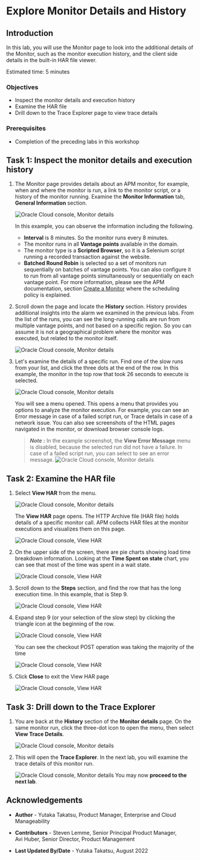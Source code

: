 # Explore Monitor Details and History

## Introduction

In this lab, you will use the Monitor page to look into the additional details of the Monitor, such as the monitor execution history, and the client side details in the built-in HAR file viewer.  

Estimated time: 5 minutes

### Objectives

* Inspect the monitor details and execution history
* Examine the HAR file
* Drill down to the Trace Explorer page to view trace details

### Prerequisites

* Completion of the preceding labs in this workshop

## **Task 1**: Inspect the monitor details and execution history

1.  The Monitor page provides details about an APM monitor, for example, when and where the monitor is run, a link to the monitor script, or a history of the monitor running.  Examine the **Monitor Information** tab, **General Information** section.

	  ![Oracle Cloud console, Monitor details](images/1-0-monitor.png " ")

    In this example, you can observe the information including the following.
     - **Interval** is 8 minutes. So the monitor runs every 8 minutes.
     - The monitor runs in all **Vantage points** available in the domain.
     - The monitor type is a **Scripted Browser**, so it is a Selenium script running a recorded transaction against the website.
     - **Batched Round Robin** is selected so a set of monitors run sequentially on batches of vantage points. You can also configure it to run from all vantage points simultaneously or sequentially on each vantage point. For more information, please see the APM documentation, section [Create a Monitor](https://docs.oracle.com/en-us/iaas/application-performance-monitoring/doc/create-monitor.html) where the scheduling policy is explained.


2. Scroll down the page and locate the **History** section. History provides additional insights into the alarm we examined in the previous labs. From the list of the runs, you can see the long-running calls are run from multiple vantage points, and not based on a specific region. So you can assume it is not a geographical problem where the monitor was executed, but related to the monitor itself.

	  ![Oracle Cloud console, Monitor details](images/1-1-monitor.png " ")

3. Let's examine the details of a specific run. Find one of the slow runs from your list, and click the three dots at the end of the row. In this example, the monitor in the top row that took 26 seconds to execute is selected.

	  ![Oracle Cloud console, Monitor details](images/1-2-monitor.png " ")

    You will see a menu opened. This opens a menu that provides you options to analyze the monitor execution. For example, you can see an Error message in case of a failed script run, or Trace details in case of a network issue. You can also see screenshots of the HTML pages navigated in the monitor, or download browser console logs.

    >***Note :*** In the example screenshot, the **View Error Message** menu is disabled, because the selected run did not have a failure. In case of a failed script run, you can select to see an error message.
    	  ![Oracle Cloud console, Monitor details](images/1-3-monitor.png " ")

## **Task 2**: Examine the HAR file

1. Select **View HAR** from the menu.

	  ![Oracle Cloud console, Monitor details](images/1-4-monitor.png " ")

    The **View HAR** page opens. The HTTP Archive file (HAR file) holds details of a specific monitor call. APM collects HAR files at the monitor executions and visualizes them on this page.

    ![Oracle Cloud console, View HAR](images/1-5-monitor.png " ")

2. On the upper side of the screen, there are pie charts showing load time breakdown information. Looking at the **Time Spent on state** chart, you can see that most of the time was spent in a wait state.

    ![Oracle Cloud console, View HAR](images/1-6-monitor.png " ")

3. Scroll down to the **Steps** section, and find the row that has the long execution time. In this example, that is Step 9.

    ![Oracle Cloud console, View HAR](images/1-7-monitor.png " ")

4. Expand step 9 (or your selection of the slow step) by clicking the triangle icon at the beginning of the row.

    ![Oracle Cloud console, View HAR](images/1-8-monitor.png " ")

    You can see the checkout POST operation was taking the majority of the time

    ![Oracle Cloud console, View HAR](images/1-9-monitor.png " ")

5. Click **Close** to exit the View HAR page

    ![Oracle Cloud console, View HAR](images/1-10-monitor.png " ")

## **Task 3**: Drill down to the Trace Explorer

1. You are back at the **History** section of the **Monitor details** page. On the same monitor run, click the three-dot icon to open the menu, then select **View Trace Details**.

    ![Oracle Cloud console, Monitor details](images/1-11-monitor.png " ")

2. This will open the **Trace Explorer**. In the next lab, you will examine the trace details of this monitor run.

    ![Oracle Cloud console, Monitor details](images/1-12-monitor.png " ")
You may now **proceed to the next lab**.

## Acknowledgements

* **Author** - Yutaka Takatsu, Product Manager, Enterprise and Cloud Manageability
- **Contributors** - Steven Lemme, Senior Principal Product Manager,  
Avi Huber, Senior Director, Product Management
* **Last Updated By/Date** - Yutaka Takatsu, August 2022
